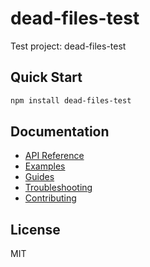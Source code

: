 # dead-files-test

Test project: dead-files-test

## Quick Start

```bash
npm install dead-files-test
```

## Documentation

- [API Reference](./api/README.md)
- [Examples](./examples/README.md)
- [Guides](./guides/README.md)
- [Troubleshooting](./troubleshooting/README.md)
- [Contributing](./contributing/README.md)

## License

MIT
